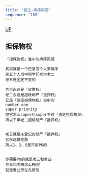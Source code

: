 ```yaml
---
title: "民法-排序问题"
sequence: "105"
---
```


[UP](/law/civil-law-index.html)

## 担保物权

```text
『担保物权』当中的排序问题

其实就是一个巴掌五个人来排序
这五个人当中同学们老大老二
老五是固定不变的

老大永远是『留置权』
老二永远是超级动产『抵押权』
它是『意定担保物权』当中的
number one
super priority
但它怎么super也super不过『法定担保物权』
所以千年老二超级动产『抵押权』


老五就是未登记的动产『抵押权』
它永远排在那
所以1、2、5是不用PK的


你需要PK的就是老三和老四
老三和老四怎么PK呢
就是看公示在先原则
```
